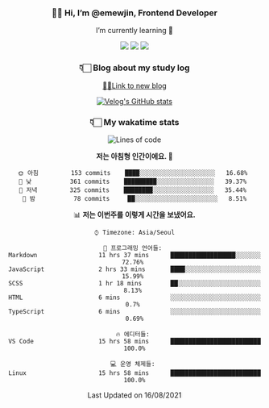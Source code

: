 <div align='center'>
  
### 👋🏻 Hi, I’m @emewjin, Frontend Developer 
I’m currently learning 🌱 
    
  <img src="https://img.shields.io/badge/javascript-F7DF1E?style=for-the-badge&logo=javascript&logoColor=black"/>
  <img src="https://img.shields.io/badge/react.js-61DAFB?style=for-the-badge&logo=react&logoColor=black"/>
    <img src="https://img.shields.io/badge/vue.js-4FC08D?style=for-the-badge&logo=vue.js&logoColor=white"/>

### 👇🏻 Blog about my study log
  [🏃🏻Link to new blog](https://emewjin.github.io/)  
  
 [![Velog's GitHub stats](https://velog-readme-stats.vercel.app/api?name=1703979&tag=javascript)](https://github.com/eungyeole/velog-readme-stats)


### 👇🏻 My wakatime stats  
  
<!--START_SECTION:waka-->
![Lines of code](https://img.shields.io/badge/%EC%A0%80%EB%8A%94%20%EC%97%AC%ED%83%9C%EA%B9%8C%EC%A7%80%20-61244%20%EC%A4%84%EC%9D%98%20%EC%BD%94%EB%93%9C%EB%A5%BC%20%EC%9E%91%EC%84%B1%ED%96%88%EC%96%B4%EC%9A%94.-blue)

**저는 아침형 인간이에요. 🐤** 

```text
🌞 아침         153 commits    ████░░░░░░░░░░░░░░░░░░░░░   16.68% 
🌆 낮　         361 commits    █████████░░░░░░░░░░░░░░░░   39.37% 
🌃 저녁         325 commits    ████████░░░░░░░░░░░░░░░░░   35.44% 
🌙 밤　         78 commits     ██░░░░░░░░░░░░░░░░░░░░░░░   8.51%

```


📊 **저는 이번주를 이렇게 시간을 보냈어요.** 

```text
⌚︎ Timezone: Asia/Seoul

💬 프로그래밍 언어들: 
Markdown                 11 hrs 37 mins      ██████████████████░░░░░░░   72.76% 
JavaScript               2 hrs 33 mins       ████░░░░░░░░░░░░░░░░░░░░░   15.99% 
SCSS                     1 hr 18 mins        ██░░░░░░░░░░░░░░░░░░░░░░░   8.13% 
HTML                     6 mins              ░░░░░░░░░░░░░░░░░░░░░░░░░   0.7% 
TypeScript               6 mins              ░░░░░░░░░░░░░░░░░░░░░░░░░   0.69%

🔥 에디터들: 
VS Code                  15 hrs 58 mins      █████████████████████████   100.0%

💻 운영 체제들: 
Linux                    15 hrs 58 mins      █████████████████████████   100.0%

```


 Last Updated on 16/08/2021
<!--END_SECTION:waka-->
 </div>
<!---
Emewjin/Emewjin is a ✨ special ✨ repository because its `README.md` (this file) appears on your GitHub profile.
You can click the Preview link to take a look at your changes.
--->
